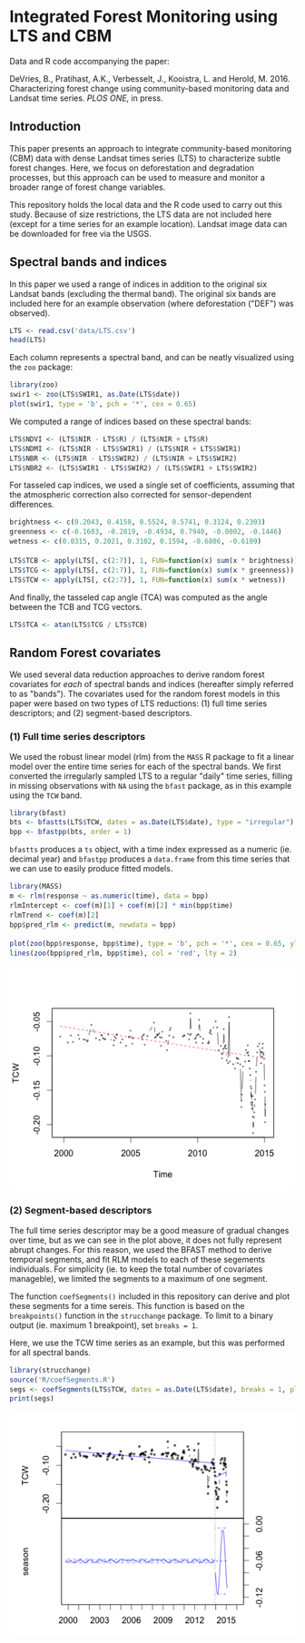 # Integrated Forest Monitoring using LTS and CBM

Data and R code accompanying the paper:

DeVries, B., Pratihast, A.K., Verbesselt, J., Kooistra, L. and Herold, M. 2016. Characterizing forest change using community-based monitoring data and Landsat time series. *PLOS ONE*, in press.

## Introduction

This paper presents an approach to integrate community-based monitoring (CBM) data with dense Landsat times series (LTS) to characterize subtle forest changes. Here, we focus on deforestation and degradation processes, but this approach can be used to measure and monitor a broader range of forest change variables.

This repository holds the local data and the R code used to carry out this study. Because of size restrictions, the LTS data are not included here (except for a time series for an example location). Landsat image data can be downloaded for free via the USGS.

## Spectral bands and indices

In this paper we used a range of indices in addition to the original six Landsat bands (excluding the thermal band). The original six bands are included here for an example observation (where deforestation ("DEF") was observed).

```R
LTS <- read.csv('data/LTS.csv')
head(LTS)
```

Each column represents a spectral band, and can be neatly visualized using the ```zoo``` package:

```R
library(zoo)
swir1 <- zoo(LTS$SWIR1, as.Date(LTS$date))
plot(swir1, type = 'b', pch = '*', cex = 0.65)
```

We computed a range of indices based on these spectral bands:

```R
LTS$NDVI <- (LTS$NIR - LTS$R) / (LTS$NIR + LTS$R)
LTS$NDMI <- (LTS$NIR - LTS$SWIR1) / (LTS$NIR + LTS$SWIR1)
LTS$NBR <- (LTS$NIR - LTS$SWIR2) / (LTS$NIR + LTS$SWIR2)
LTS$NBR2 <- (LTS$SWIR1 - LTS$SWIR2) / (LTS$SWIR1 + LTS$SWIR2)
```

For tasseled cap indices, we used a single set of coefficients, assuming that the atmospheric correction also corrected for sensor-dependent differences.

```R
brightness <- c(0.2043, 0.4158, 0.5524, 0.5741, 0.3124, 0.2303)
greenness <- c(-0.1603, -0.2819, -0.4934, 0.7940, -0.0002, -0.1446)
wetness <- c(0.0315, 0.2021, 0.3102, 0.1594, -0.6806, -0.6109)

LTS$TCB <- apply(LTS[, c(2:7)], 1, FUN=function(x) sum(x * brightness))
LTS$TCG <- apply(LTS[, c(2:7)], 1, FUN=function(x) sum(x * greenness))
LTS$TCW <- apply(LTS[, c(2:7)], 1, FUN=function(x) sum(x * wetness))
```

And finally, the tasseled cap angle (TCA) was computed as the angle between the TCB and TCG vectors.

```R
LTS$TCA <- atan(LTS$TCG / LTS$TCB)
```

## Random Forest covariates

We used several data reduction approaches to derive random forest covariates for *each* of spectral bands and indices (hereafter simply referred to as "bands"). The covariates used for the random forest models in this paper were based on two types of LTS reductions: (1) full time series descriptors; and (2) segment-based descriptors.

### (1) Full time series descriptors

We used the robust linear model (rlm) from the ```MASS``` R package to fit a linear model over the entire time series for each of the spectral bands. We first converted the irregularly sampled LTS to a regular "daily" time series, filling in missing observations with ```NA``` using the ```bfast``` package, as in this example using the ```TCW``` band.

```R
library(bfast)
bts <- bfastts(LTS$TCW, dates = as.Date(LTS$date), type = "irregular")
bpp <- bfastpp(bts, order = 1)
```

```bfastts``` produces a ```ts``` object, with a time index expressed as a numeric (ie. decimal year) and ```bfastpp``` produces a ```data.frame``` from this time series that we can use to easily produce fitted models.

```R
library(MASS)
m <- rlm(response ~ as.numeric(time), data = bpp)
rlmIntercept <- coef(m)[1] + coef(m)[2] * min(bpp$time)
rlmTrend <- coef(m)[2]
bpp$pred_rlm <- predict(m, newdata = bpp)

plot(zoo(bpp$response, bpp$time), type = 'b', pch = '*', cex = 0.65, ylab = "TCW", xlab = "Time")
lines(zoo(bpp$pred_rlm, bpp$time), col = 'red', lty = 2)
```

<div style="text-align:center">
<img src ="figs/rlm_int_trend.png" />
</div>

### (2) Segment-based descriptors

The full time series descriptor may be a good measure of gradual changes over time, but as we can see in the plot above, it does not fully represent abrupt changes. For this reason, we used the BFAST method to derive temporal segments, and fit RLM models to each of these segements individuals. For simplicity (ie. to keep the total number of covariates manageble), we limited the segments to a maximum of one segment.

The function ```coefSegments()``` included in this repository can derive and plot these segments for a time sereis. This function is based on the ```breakpoints()``` function in the ```strucchange``` package. To limit to a binary output (ie. maximum 1 breakpoint), set ```breaks = 1```.

Here, we use the TCW time series as an example, but this was performed for all spectral bands.

```R
library(strucchange)
source('R/coefSegments.R')
segs <- coefSegments(LTS$TCW, dates = as.Date(LTS$date), breaks = 1, plot = TRUE, dataLabel = 'TCW')
print(segs)
```

<div style="text-align:center">
<img src ="figs/segs.png" />
</div>

